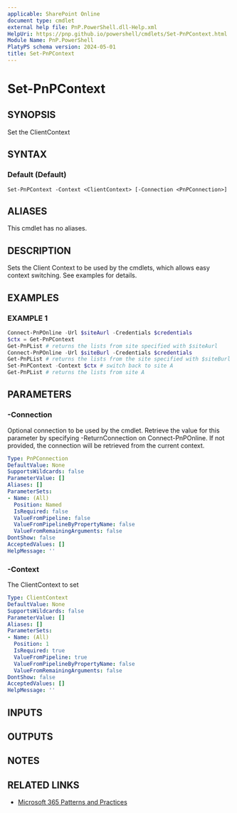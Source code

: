 ```yaml
---
applicable: SharePoint Online
document type: cmdlet
external help file: PnP.PowerShell.dll-Help.xml
HelpUri: https://pnp.github.io/powershell/cmdlets/Set-PnPContext.html
Module Name: PnP.PowerShell
PlatyPS schema version: 2024-05-01
title: Set-PnPContext
---
```


# Set-PnPContext

## SYNOPSIS

Set the ClientContext

## SYNTAX

### Default (Default)

```
Set-PnPContext -Context <ClientContext> [-Connection <PnPConnection>]
```

## ALIASES

This cmdlet has no aliases.

## DESCRIPTION

Sets the Client Context to be used by the cmdlets, which allows easy context switching. See examples for details.

## EXAMPLES

### EXAMPLE 1

```powershell
Connect-PnPOnline -Url $siteAurl -Credentials $credentials
$ctx = Get-PnPContext
Get-PnPList # returns the lists from site specified with $siteAurl
Connect-PnPOnline -Url $siteBurl -Credentials $credentials
Get-PnPList # returns the lists from the site specified with $siteBurl
Set-PnPContext -Context $ctx # switch back to site A
Get-PnPList # returns the lists from site A
```

## PARAMETERS

### -Connection

Optional connection to be used by the cmdlet. Retrieve the value for this parameter by specifying -ReturnConnection on Connect-PnPOnline. If not provided, the connection will be retrieved from the current context.

```yaml
Type: PnPConnection
DefaultValue: None
SupportsWildcards: false
ParameterValue: []
Aliases: []
ParameterSets:
- Name: (All)
  Position: Named
  IsRequired: false
  ValueFromPipeline: false
  ValueFromPipelineByPropertyName: false
  ValueFromRemainingArguments: false
DontShow: false
AcceptedValues: []
HelpMessage: ''
```

### -Context

The ClientContext to set

```yaml
Type: ClientContext
DefaultValue: None
SupportsWildcards: false
ParameterValue: []
Aliases: []
ParameterSets:
- Name: (All)
  Position: 1
  IsRequired: true
  ValueFromPipeline: true
  ValueFromPipelineByPropertyName: false
  ValueFromRemainingArguments: false
DontShow: false
AcceptedValues: []
HelpMessage: ''
```

## INPUTS

## OUTPUTS

## NOTES

## RELATED LINKS

- [Microsoft 365 Patterns and Practices](https://aka.ms/m365pnp)

